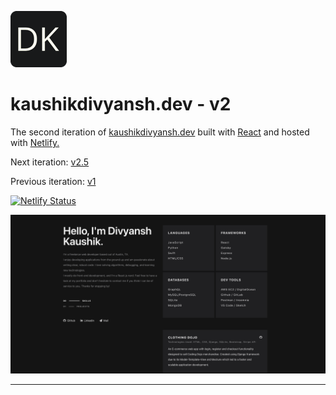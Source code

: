 ![Logo](src/images/logo.png)

# kaushikdivyansh.dev - v2

The second iteration of <a href="https://kaushikdivyansh.dev" target="_blank">kaushikdivyansh.dev</a> built with <a href="https://reactjs.org" target="_blank">React</a> and hosted with <a href="https://www.netlify.com/" target="_blank">Netlify.</a>

Next iteration:
<a href="https://github.com/kaushikdivyansh/personal-website-v2" target="_blank">v2.5</a>

Previous iteration:
<a href="https://github.com/kaushikdivyansh/Personal-Website-v1" target="_blank">v1</a>

[![Netlify Status](https://api.netlify.com/api/v1/badges/614eee5d-9318-46f4-9d56-c96aba3f62b0/deploy-status)](https://app.netlify.com/sites/dk-personal-website-v2/deploys)

![Demo](src/images/demo.png)

<hr />
